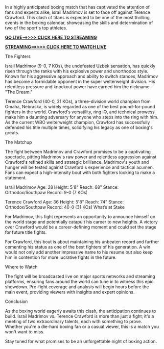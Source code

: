 In a highly anticipated boxing match that has captivated the attention of fans and experts alike, Israil Madrimov is set to face off against Terence Crawford. This clash of titans is expected to be one of the most thrilling events in the boxing calendar, showcasing the skills and determination of two of the sport's top athletes.

[**GO LIVE==>>>> CLICK HERE TO STREAMING**](https://fightpass.procast.live/?refd_by=a2ztv)

[**STREAMING==>>>> CLICK HERE TO WATCH LIVE**](https://fightpass.procast.live/?refd_by=a2ztv)

The Fighters

Israil Madrimov (9-0, 7 KOs), the undefeated Uzbek sensation, has quickly risen through the ranks with his explosive power and unorthodox style. Known for his aggressive approach and ability to switch stances, Madrimov has become a formidable opponent in the super welterweight division. His relentless pressure and knockout power have earned him the nickname "The Dream."

Terence Crawford (40-0, 31 KOs), a three-division world champion from Omaha, Nebraska, is widely regarded as one of the best pound-for-pound fighters in the world. Crawford's versatility, ring IQ, and technical prowess make him a daunting adversary for anyone who steps into the ring with him. As the current WBO welterweight champion, Crawford has successfully defended his title multiple times, solidifying his legacy as one of boxing's greats.

The Matchup

The fight between Madrimov and Crawford promises to be a captivating spectacle, pitting Madrimov's raw power and relentless aggression against Crawford's refined skills and strategic brilliance. Madrimov's youth and hunger will be tested against Crawford's experience and tactical acumen. Fans can expect a high-intensity bout with both fighters looking to make a statement.

Israil Madrimov
Age: 28
Height: 5'8"
Reach: 68"
Stance: Orthodox/Southpaw
Record: 9-0 (7 KOs)

Terence Crawford
Age: 36
Height: 5'8"
Reach: 74"
Stance: Orthodox/Southpaw
Record: 40-0 (31 KOs)
What’s at Stake

For Madrimov, this fight represents an opportunity to announce himself on the world stage and potentially catapult his career to new heights. A victory over Crawford would be a career-defining moment and could set the stage for future title fights.

For Crawford, this bout is about maintaining his unbeaten record and further cementing his status as one of the best fighters of his generation. A win would not only add another impressive name to his resume but also keep him in contention for more lucrative fights in the future.

Where to Watch

The fight will be broadcasted live on major sports networks and streaming platforms, ensuring fans around the world can tune in to witness this epic showdown. Pre-fight coverage and analysis will begin hours before the main event, providing viewers with insights and expert opinions.

Conclusion

As the boxing world eagerly awaits this clash, the anticipation continues to build. Israil Madrimov vs. Terence Crawford is more than just a fight; it's a meeting of two extraordinary talents, each with something to prove. Whether you're a die-hard boxing fan or a casual viewer, this is a match you won't want to miss.

Stay tuned for what promises to be an unforgettable night of boxing action.
